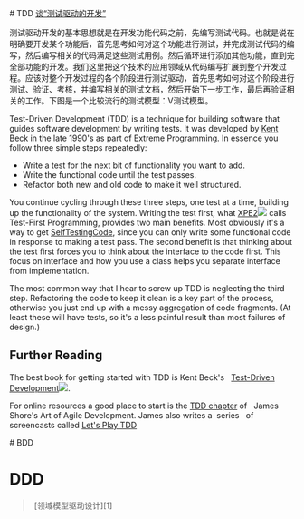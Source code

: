 ﻿



# TDD
[谈“测试驱动的开发”](http://www.yinwang.org/blog-cn/2013/04/07/test-driven-dev)

测试驱动开发的基本思想就是在开发功能代码之前，先编写测试代码。也就是说在明确要开发某个功能后，首先思考如何对这个功能进行测试，并完成测试代码的编写，然后编写相关的代码满足这些测试用例。然后循环进行添加其他功能，直到完全部功能的开发。我们这里把这个技术的应用领域从代码编写扩展到整个开发过程。应该对整个开发过程的各个阶段进行测试驱动，首先思考如何对这个阶段进行测试、验证、考核，并编写相关的测试文档，然后开始下一步工作，最后再验证相关的工作。下图是一个比较流行的测试模型：V测试模型。


Test-Driven Development (TDD) is a technique for building	software that guides software development by writing tests. It was	developed by [Kent	Beck](https://twitter.com/KentBeck) in the late 1990's as part of	Extreme Programming. In essence you follow three simple	steps repeatedly:


- Write a test for the next bit of functionality you want to add.
- Write the functional code until the test passes.
- Refactor both new and old code to make it well structured.


You continue cycling through these three steps, one test at a	time, building up the functionality of the system. Writing the test	first, what [XPE2](http://www.amazon.com/gp/product/0321278658?ie=UTF8&tag=martinfowlerc-20&linkCode=as2&camp=1789&creative=9325&creativeASIN=0321278658)![](http://www.assoc-amazon.com/e/ir?t=martinfowlerc-20&l=as2&o=1&a=0321601912) calls Test-First	Programming, provides two main benefits. Most obviously it's a way	to get [SelfTestingCode](http://martinfowler.com/bliki/SelfTestingCode.html), since you can only write some	functional code in response to making a test pass. The second	benefit is that thinking about the test first forces you to think	about the interface to the code first. This focus on interface and	how you use a class helps you separate interface from	implementation.


The most common way that I hear to screw up TDD is neglecting	the third step. Refactoring the code to keep it clean is a key part	of the process, otherwise you just end up with a messy aggregation of	code fragments. (At least these will have tests, so it's a less	painful result than most failures of design.)


## Further Reading


The best book for getting started with TDD is Kent Beck's   [Test-Driven Development](http://www.amazon.com/gp/product/0321146530?ie=UTF8&tag=martinfowlerc-20&linkCode=as2&camp=1789&creative=9325&creativeASIN=0321146530)![](http://www.assoc-amazon.com/e/ir?t=martinfowlerc-20&l=as2&o=1&a=0321601912).


For online resources a good place to start is the [TDD chapter](http://www.jamesshore.com/Agile-Book/test_driven_development.html) of   James Shore's Art of Agile Development. James also writes a  series   of screencasts called [Let's Play TDD](http://www.jamesshore.com/Blog/Lets-Play)




# BDD

# DDD

> [领域模型驱动设计][1]
